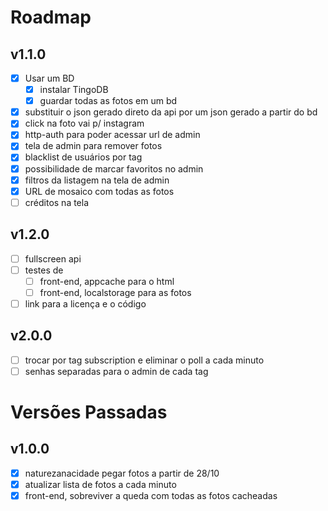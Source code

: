 Roadmap
=======

v1.1.0
-----
- [x] Usar um BD
  - [x] instalar TingoDB
  - [x] guardar todas as fotos em um bd
- [x] substituir o json gerado direto da api por um json gerado a partir do bd
- [x] click na foto vai p/ instagram
- [x] http-auth para poder acessar url de admin
- [x] tela de admin para remover fotos
- [x] blacklist de usuários por tag
- [x] possibilidade de marcar favoritos no admin
- [x] filtros da listagem na tela de admin
- [x] URL de mosaico com todas as fotos
- [ ] créditos na tela

v1.2.0
-----
- [ ] fullscreen api
- [ ] testes de
  - [ ] front-end, appcache para o html
  - [ ] front-end, localstorage para as fotos
- [ ] link para a licença e o código

v2.0.0
------
- [ ] trocar por tag subscription e eliminar o poll a cada minuto
- [ ] senhas separadas para o admin de cada tag

Versões Passadas
================

v1.0.0
-----
- [x] naturezanacidade pegar fotos a partir de 28/10
- [x] atualizar lista de fotos a cada minuto
- [x] front-end, sobreviver a queda com todas as fotos cacheadas
